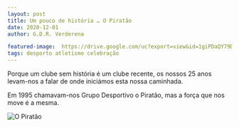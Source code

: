 ```yaml
---
layout: post
title: Um pouco de história … O Piratão
date: 2020-12-01
author: G.D.R. Verderena

featured-image:  https://drive.google.com/uc?export=view&id=1giPDaQY79DNADR82gom58t_J58ywyJGF
tags: desporto atletismo celebração
---
```

Porque um clube sem história é um clube recente, os nossos 25 anos levam-nos a falar de onde iniciámos esta nossa caminhada.

Em 1995 chamavam-nos Grupo Desportivo o Piratão, mas a força que nos move é a mesma.

![O Piratão](https://drive.google.com/uc?export=view&id=1giPDaQY79DNADR82gom58t_J58ywyJGF)

<!-- ![O Piratão](https://drive.google.com/file/d/1giPDaQY79DNADR82gom58t_J58ywyJGF/preview) -->
<!-- featured-image: https://drive.google.com/file/d/1giPDaQY79DNADR82gom58t_J58ywyJGF/preview -->
